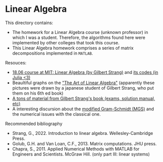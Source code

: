 # Linear Algebra

This directory contains:
- The homework for a Linear Algebra course (unknown professor) in which I was a student. Therefore, the algorithms found here were implemented by other colleges that took this course.
- This Linear Algebra homework comprises a series of matrix decompositions implemented in `MATLAB`.

Resouces:
- [18.06 course at MIT: Linear Algebra (by Gilbert Strang)][1] and [its codes (in Julia <3)][2]
- Beaultiful graphs on the ["The Art of Linear Algebra"][3] (apparently these pictures were drawn by a japanese student of Gilbert Strang, who put them on his 6th ed book)
- [A tons of material from Gilbert Strang's book (exams, solution manual, etc)][4]
- A interesting discursion about the [modified Gram-Schmidt (MGS)][5] and the numerical issues with the classical one.

Recommended bibliography
- Strang, G., 2022. Introduction to linear algebra. Wellesley-Cambridge Press.
- Golub, G.H. and Van Loan, C.F., 2013. Matrix computations. JHU press.
- Chapra, S., 2011. Applied Numerical Methods with MATLAB for Engineers and Scientists. McGraw Hill. (only part III: linear systems)

[1]: https://web.mit.edu/18.06/www/
[2]: https://github.com/mitmath/1806
[3]: https://github.com/kenjihiranabe/The-Art-of-Linear-Algebra
[4]: https://math.mit.edu/~gs/linearalgebra/
[5]: https://en.wikipedia.org/wiki/Gram%E2%80%93Schmidt_process#Numerical_stability
